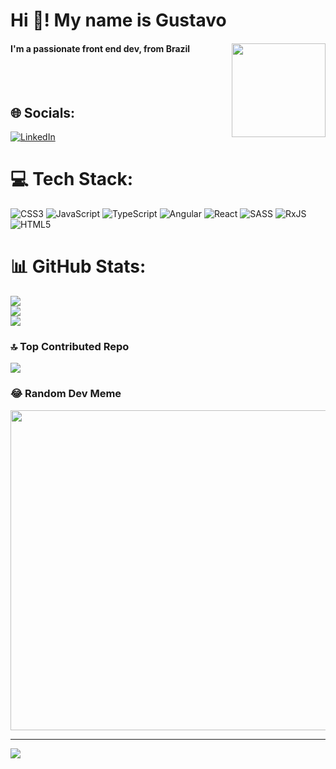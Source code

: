 
<h1> Hi 👋! My name is Gustavo <br>  </h1>
<h4 align="left"> I'm a passionate front end dev, from Brazil <img align="right" height="150" src="https://media0.giphy.com/media/SvQWqmFqNz9It8cb0O/200w.webp?cid=ecf05e47s1ce0pmpy0dgcgxec2l5u8mrdh7vnqtebaja3k7p&ep=v1_gifs_search&rid=200w.webp&ct=g"/></h4>

<br>


<br>

## 🌐 Socials:
[![LinkedIn](https://img.shields.io/badge/LinkedIn-%230077B5.svg?logo=linkedin&logoColor=white)](https://linkedin.com/in/https://www.linkedin.com/in/gustavo-isidoro-0a8812175) 

# 💻 Tech Stack:
![CSS3](https://img.shields.io/badge/css3-%231572B6.svg?style=for-the-badge&logo=css3&logoColor=white) ![JavaScript](https://img.shields.io/badge/javascript-%23323330.svg?style=for-the-badge&logo=javascript&logoColor=%23F7DF1E) ![TypeScript](https://img.shields.io/badge/typescript-%23007ACC.svg?style=for-the-badge&logo=typescript&logoColor=white) ![Angular](https://img.shields.io/badge/angular-%23DD0031.svg?style=for-the-badge&logo=angular&logoColor=white) ![React](https://img.shields.io/badge/react-%2320232a.svg?style=for-the-badge&logo=react&logoColor=%2361DAFB) ![SASS](https://img.shields.io/badge/SASS-hotpink.svg?style=for-the-badge&logo=SASS&logoColor=white) ![RxJS](https://img.shields.io/badge/rxjs-%23B7178C.svg?style=for-the-badge&logo=reactivex&logoColor=white) ![HTML5](https://img.shields.io/badge/html5-%23E34F26.svg?style=for-the-badge&logo=html5&logoColor=white)
# 📊 GitHub Stats:
![](https://github-readme-stats.vercel.app/api?username=TashaGodSpell&theme=dark&hide_border=false&include_all_commits=false&count_private=false)<br/>
![](https://github-readme-streak-stats.herokuapp.com/?user=TashaGodSpell&theme=dark&hide_border=false)<br/>
![](https://github-readme-stats.vercel.app/api/top-langs/?username=TashaGodSpell&theme=dark&hide_border=false&include_all_commits=false&count_private=false&layout=compact)

### 🔝 Top Contributed Repo
![](https://github-contributor-stats.vercel.app/api?username=TashaGodSpell&limit=5&theme=dark&combine_all_yearly_contributions=true)

### 😂 Random Dev Meme
<img src="https://rm.up.railway.app/" width="512px"/>

---
[![](https://visitcount.itsvg.in/api?id=TashaGodSpell&icon=0&color=0)](https://visitcount.itsvg.in)

<!-- Proudly created with GPRM ( https://gprm.itsvg.in ) -->
